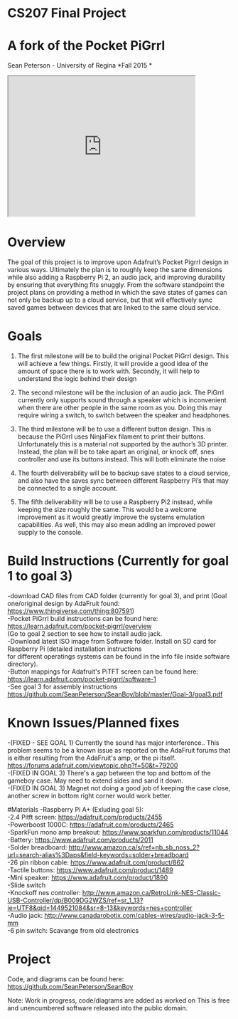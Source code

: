 # CS207 Final Project
# A fork of the Pocket PiGrrl
Sean Peterson - University of Regina
*Fall 2015 *

<iframe width="420" height="315"
src="https://youtu.be/0lDeOTESRT8 autoplay=1">
</iframe>


# Overview
The goal of this project is to improve upon Adafruit’s Pocket Pigrrl design in various ways. Ultimately the plan is to roughly keep the same dimensions while also adding a Raspberry Pi 2, an audio jack, and improving durability by ensuring that everything fits snuggly. From the software standpoint the project plans on providing a method in which the save states of games can not only be backup up to a cloud service, but that will effectively sync saved games between devices that are linked to the same cloud service.

# Goals
1. The first milestone will be to build the original Pocket PiGrrl design. This will achieve a few things. Firstly, it will provide a good idea of the amount of space there is to work with. Secondly, it will help to understand the logic behind their design

2. The second milestone will be the inclusion of an audio jack. The PiGrrl currently only supports sound through a speaker which is inconvenient when there are other people in the same room as you. Doing this may require wiring a switch, to switch between the speaker and headphones.

3. The third milestone will be to use a different button design. This is because the PiGrrl uses NinjaFlex filament to print their buttons. Unfortunately this is a material not supported by the author’s 3D printer. Instead, the plan will be to take apart an original, or knock off, snes controller and use its buttons instead. This will both eliminate the noise  

4. The fourth deliverability will be to backup save states to a cloud service, and also have the saves sync between different Raspberry Pi’s that may be connected to a single account. 

5. The fifth deliverability will be to use a Raspberry Pi2 instead, while keeping the size roughly the same. This would be a welcome improvement as it would greatly improve the systems emulation capabilities. As well, this may also mean adding an improved power supply to the console. 

<h1>Build Instructions (Currently for goal 1 to goal 3)</h1>

-download CAD files from CAD folder (currently for goal 3), and print (Goal one/original design by AdaFruit found: https://www.thingiverse.com/thing:807591) <br>
-Pocket PiGrrl build instructions can be found here: https://learn.adafruit.com/pocket-pigrrl/overview <br>
(Go to goal 2 section to see how to install audio jack. <br>
-Download latest ISO image from Software folder. Install on SD card for Raspberry Pi (detailed installation instructions <br>
for different operatings systems can be found in the info file inside software directory). <br>
-Button mappings for Adafruit's PiTFT screen can be found here: https://learn.adafruit.com/pocket-pigrrl/software-1 <br>
-See goal 3 for assembly instructions https://github.com/SeanPeterson/SeanBoy/blob/master/Goal-3/goal3.pdf
# Known Issues/Planned fixes
-(FIXED - SEE GOAL 1) Currently the sound has major interference.. This problem seems to be a known issue as reported on the AdaFruit forums that is either resulting from the AdaFruit's amp, or the pi itself. <https://forums.adafruit.com/viewtopic.php?f=50&t=79200> <br>
-(FIXED IN GOAL 3) There's a gap between the top and bottom of the gameboy case. May need to extend sides and sand it down.<br>
-(FIXED IN GOAL 3) Magnet not doing a good job of keeping the case close, another screw in bottom right corner would work better. <br>

#Materials
-Raspberry Pi A+ (Exluding goal 5): <br>
-2.4 Pitft screen: https://adafruit.com/products/2455<br>
-Powerboost 1000C: https://adafruit.com/products/2465<br>
-SparkFun mono amp breakout: https://www.sparkfun.com/products/11044<br>
-Battery: https://www.adafruit.com/products/2011<br>
-Solder breadboard: http://www.amazon.ca/s/ref=nb_sb_noss_2?url=search-alias%3Daps&field-keywords=solder+breadboard<br>
-26 pin ribbon cable: https://www.adafruit.com/product/862<br>
-Tactile buttons: https://www.adafruit.com/product/1489<br>
-Mini speaker: https://www.adafruit.com/product/1890<br>
-Slide switch <br>
-Knockoff nes controller: http://www.amazon.ca/RetroLink-NES-Classic-USB-Controller/dp/B009DG2WZS/ref=sr_1_13?ie=UTF8&qid=1449521084&sr=8-13&keywords=nes+controller<br>
-Audio jack: http://www.canadarobotix.com/cables-wires/audio-jack-3-5-mm<br>
-6 pin switch: Scavange from old electronics<br>


# Project
Code, and diagrams can be found here: https://github.com/SeanPeterson/SeanBoy

Note: Work in progress, code/diagrams are added as worked on
This is free and unencumbered software released into the public domain.
